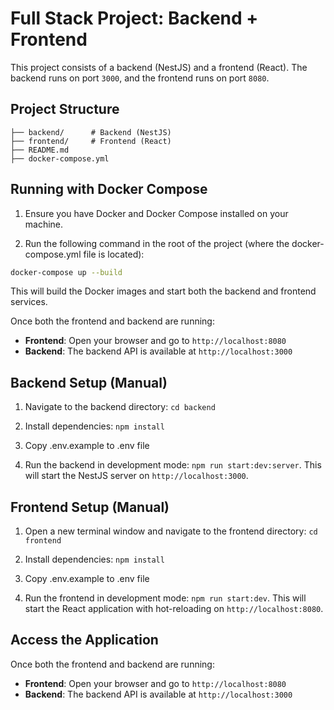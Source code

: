 # Full Stack Project: Backend + Frontend

This project consists of a backend (NestJS) and a frontend (React). The backend runs on port `3000`, and the frontend runs on port `8080`.

## Project Structure

```
├── backend/      # Backend (NestJS)
├── frontend/     # Frontend (React)
├── README.md
├── docker-compose.yml
```

## Running with Docker Compose

1. Ensure you have Docker and Docker Compose installed on your machine.

2. Run the following command in the root of the project (where the docker-compose.yml file is located):

```bash
docker-compose up --build
```

This will build the Docker images and start both the backend and frontend services.

Once both the frontend and backend are running:

- **Frontend**: Open your browser and go to `http://localhost:8080`
- **Backend**: The backend API is available at `http://localhost:3000`

## Backend Setup (Manual)

1. Navigate to the backend directory: `cd backend`

2. Install dependencies: `npm install`

3. Copy .env.example to .env file

4. Run the backend in development mode: `npm run start:dev:server`. This will start the NestJS server on `http://localhost:3000`.

## Frontend Setup (Manual)

1. Open a new terminal window and navigate to the frontend directory: `cd frontend`

2. Install dependencies: `npm install`

3. Copy .env.example to .env file

4. Run the frontend in development mode: `npm run start:dev`. This will start the React application with hot-reloading on `http://localhost:8080`.

## Access the Application

Once both the frontend and backend are running:

- **Frontend**: Open your browser and go to `http://localhost:8080`
- **Backend**: The backend API is available at `http://localhost:3000`